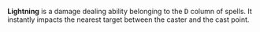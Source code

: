**Lightning** is a damage dealing ability belonging to the <kbd>D</kbd> column of spells. It instantly impacts the nearest target between the caster and the cast point.
